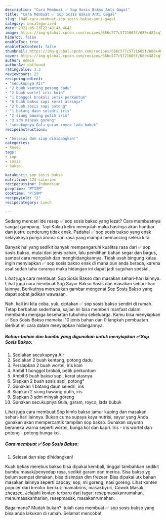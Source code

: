 ```yaml
---
description: "Cara Membuat ✅️ Sop Sosis Bakso Anti Gagal"
title: "Cara Membuat ✅️ Sop Sosis Bakso Anti Gagal"
slug: 1040-cara-membuat-sop-sosis-bakso-anti-gagal
category: Uncategorized
date: 2022-05-23T22:48:43.464Z
image: https://img-global.cpcdn.com/recipes/656c577c5721665f/680x482cq70/sop-sosis-bakso-foto-resep-utama.jpg
hideToc: false
enableToc: true
enableTocContent: false
thumbnail: https://img-global.cpcdn.com/recipes/656c577c5721665f/680x482cq70/sop-sosis-bakso-foto-resep-utama.jpg
cover: https://img-global.cpcdn.com/recipes/656c577c5721665f/680x482cq70/sop-sosis-bakso-foto-resep-utama.jpg
author: Admin
authorAv: notfound
ratingvalue: 3.3
reviewcount: 23
recipeingredient:
- "secukupnya Air"
- "2 buah kentang potong dadu"
- "2 buah wortel iris koin"
- "1 bonggol brokoli petik perkuntum"
- "6 buah bakso sapi kerat atasnya"
- "2 buah sosis sapi potong"
- "1 batang daun seledri iris"
- "2 siung bawang putih iris"
- "3 sdm minyak goreng"
- "secukupnya Gula garam royco lada bubuk"
recipeinstructions:

- "Selesai dan siap dihidangkan!"
categories:
- Resep
tags:
- sop
- sosis
- bakso

katakunci: sop sosis bakso 
nutrition: 124 calories
recipecuisine: Indonesian
preptime: "PT12M"
cooktime: "PT59M"
recipeyield: "2"
recipecategory: Lunch

---
```



Sedang mencari ide resep ✅️ sop sosis bakso yang lezat? Cara membuatnya sangat gampang. Tapi Kalau keliru mengolah maka hasilnya akan hambar dan justru cenderung tidak enak. Padahal ✅️ sop sosis bakso yang enak selayaknya punya aroma dan rasa yang mampu memancing selera kita.


Banyak hal yang sedikit banyak mempengaruhi kualitas rasa dari ✅️ sop sosis bakso, mulai dari jenis bahan, lalu pemilihan bahan segar dan bagus, sampai cara mengolah dan menghidangkannya. Tidak usah bingung kalau ingin menyiapkan ✅️ sop sosis bakso enak di mana pun anda berada, karena asal sudah tahu caranya maka hidangan ini dapat jadi suguhan spesial.

Lihat juga cara membuat ️ Sop Sosis Bakso dan masakan sehari-hari lainnya. Lihat juga cara membuat Sop Sayur Bakso Sosis dan masakan sehari-hari lainnya. Berikutnya merupakan gambar mengenai Sop Sosis Bakso yang dapat sobat jadikan wawasan.


Nah, kali ini kita coba, yuk, ciptakan ✅️ sop sosis bakso sendiri di rumah. Tetap berbahan sederhana, sajian ini bisa memberi manfaat dalam membantu menjaga kesehatan tubuhmu sekeluarga. Kamu bisa menyiapkan ✅️ Sop Sosis Bakso memakai 10 jenis bahan dan 0 langkah pembuatan. Berikut ini cara dalam menyiapkan hidangannya.

<!--inarticleads1-->

##### Bahan-bahan dan bumbu yang digunakan untuk menyiapkan ✅️ Sop Sosis Bakso:

1. Sediakan secukupnya Air
1. Sediakan 2 buah kentang, potong dadu
1. Persiapkan 2 buah wortel, iris koin
1. Ambil 1 bonggol brokoli, petik perkuntum
1. Ambil 6 buah bakso sapi, kerat atasnya
1. Siapkan 2 buah sosis sapi, potong²
1. Gunakan 1 batang daun seledri, iris
1. Siapkan 2 siung bawang putih, iris
1. Siapkan 3 sdm minyak goreng
1. Gunakan secukupnya Gula, garam, royco, lada bubuk


Lihat juga cara membuat Sop kimlo bakso jamur kuping dan masakan sehari-hari lainnya. Bukan cuma supaya kaya nutrisi, sayur yang Anda gunakan akan mempercantik tampilan sop bakso. Gunakan sayuran beraneka warna seperti wortel, bunga kol dan kapri. Iris - iris wortel dan potong - potong bunga kol. 

<!--inarticleads2-->

##### Cara membuat ✅️ Sop Sosis Bakso:


1. Selesai dan siap dihidangkan!

Kuah bekas merebus bakso bisa dipakai kembali, tinggal tambahkan sedikit bumbu masak/penyedap rasa, sedikit garam dan merica. Sisa bakso yg belum sempat dimakan, bisa disimpan dlm frezeer. Bisa dipakai utk bahan masakan lainnya seperti capcay, sop, mi goreng, nasi goreng. Lihat konten populer dari kreator berikut: mamabrins, masakbyriri, Cowok Masak, zheazee. Jelajahi konten terbaru dari tagar: resepmasakanrumahan, menumasakanharian, resepmasak, masakanrumahan. 

Bagaimana? Mudah bukan? Itulah cara membuat ✅️ sop sosis bakso yang bisa anda lakukan di rumah. Selamat mencoba!
